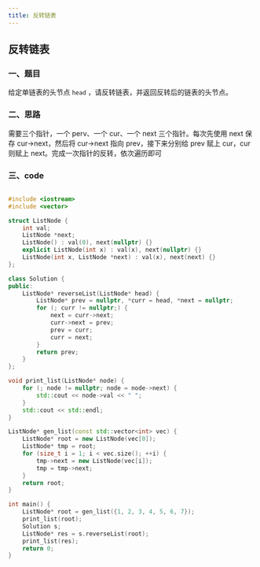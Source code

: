 ```yaml
---
title: 反转链表
---
```


## 反转链表

### 一、题目

给定单链表的头节点 `head` ，请反转链表，并返回反转后的链表的头节点。

### 二、思路

需要三个指针，一个 perv、一个 cur、一个 next 三个指针。每次先使用 next 保存 cur->next，然后将 cur->next 指向 prev，接下来分别给 prev 赋上 cur，cur 则赋上 next。完成一次指针的反转，依次遍历即可

### 三、code

```c++

#include <iostream>
#include <vector>

struct ListNode {
    int val;
    ListNode *next;
    ListNode() : val(0), next(nullptr) {}
    explicit ListNode(int x) : val(x), next(nullptr) {}
    ListNode(int x, ListNode *next) : val(x), next(next) {}
};

class Solution {
public:
    ListNode* reverseList(ListNode* head) {
        ListNode* prev = nullptr, *curr = head, *next = nullptr;
        for (; curr != nullptr;) {
            next = curr->next;
            curr->next = prev;
            prev = curr;
            curr = next;
        }
        return prev;
    }
};

void print_list(ListNode* node) {
    for (; node != nullptr; node = node->next) {
        std::cout << node->val << " ";
    }
    std::cout << std::endl;
}

ListNode* gen_list(const std::vector<int> vec) {
    ListNode* root = new ListNode(vec[0]);
    ListNode* tmp = root;
    for (size_t i = 1; i < vec.size(); ++i) {
        tmp->next = new ListNode(vec[i]);
        tmp = tmp->next;
    }
    return root;
}

int main() {
    ListNode* root = gen_list({1, 2, 3, 4, 5, 6, 7});
    print_list(root);
    Solution s;
    ListNode* res = s.reverseList(root);
    print_list(res);
    return 0;
}
```

